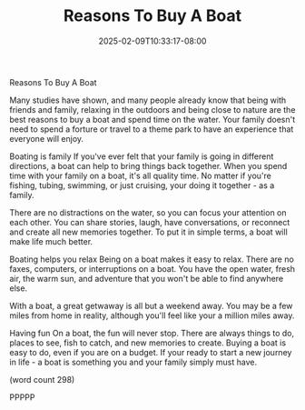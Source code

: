 ﻿---
title: "Reasons To Buy A Boat"
date: 2025-02-09T10:33:17-08:00
description: "Buying A Boat Tips for Web Success"
featured_image: "/images/Buying A Boat.jpg"
tags: ["Buying A Boat"]
---

Reasons To Buy A Boat

Many studies have shown, and many people already know
that being with friends and family, relaxing in the 
outdoors and being close to nature are the best reasons
to buy a boat and spend time on the water.  Your family
doesn't need to spend a forture or travel to a theme 
park to have an experience that everyone will enjoy.

Boating is family
If you've ever felt that your family is going in 
different directions, a boat can help to bring things
back together.  When you spend time with your family
on a boat, it's all quality time.  No matter if you're
fishing, tubing, swimming, or just cruising, your 
doing it together - as a family.

There are no distractions on the water, so you can
focus your attention on each other.  You can share 
stories, laugh, have conversations, or reconnect and
create all new memories together.  To put it in simple
terms, a boat will make life much better.

Boating helps you relax
Being on a boat makes it easy to relax.  There are no
faxes, computers, or interruptions on a boat.  You 
have the open water, fresh air, the warm sun, and 
adventure that you won't be able to find anywhere else.

With a boat, a great getwaway is all but a weekend 
away.  You may be a few miles from home in reality, 
although you'll feel like your a million miles away.

Having fun
On a boat, the fun will never stop.  There are always
things to do, places to see, fish to catch, and new
memories to create.  Buying a boat is easy to do, 
even if you are on a budget.  If your ready to start a 
new journey in life - a boat is something you and your
family simply must have.

(word count 298)

PPPPP
